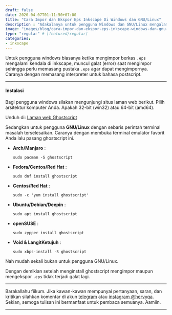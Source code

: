 ```yaml
---
draft: false
date: 2020-04-07T01:11:50+07:00
title: "Cara Impor dan Ekspor Eps Inkscape Di Windows dan GNU/Linux"
description : "Adakalanya untuk pengguna Windows dan GNU/Linux mengalam kegalatan saat mengimpor EPS. Lalu bagaimana mengatasi masalah ini? yuk silakan baca tutorialnya."
image: "images/blog/cara-impor-dan-ekspor-eps-inkscape-windows-dan-gnu-linux.png"
type: "regular" # [featured/regular]
categories:
- inkscape
---
```


Untuk pengguna windows biasanya ketika mengimpor berkas `.eps` mengalami kendala di inkscape, muncul galat (error) saat mengimpor sehingga perlu memasang pustaka `.eps` agar dapat mengimpornya. Caranya dengan memasang interpreter untuk bahasa postscript.

***

#### Instalasi

Bagi pengguna windows silakan mengunjungi situs laman web berikut. Pilih arsitektur komputer Anda. Apakah 32-bit (win32) atau 64-bit (amd64).

Unduh di: [Laman web Ghostscript](https://ghostscript.com/download/gsdnld.html)

Sedangkan untuk pengguna **GNU/Linux** dengan sebaris perintah terminal masalah terselesaikan. Caranya dengan membuka terminal emulator favorit Anda lalu pasang ghostscript ini.

- **Arch/Manjaro** :
    ```
    sudo pacman -S ghostscript
    ```

- **Fedora/Centos/Red Hat** :
    ```
    sudo dnf install ghostscript
    ```

- **Centos/Red Hat** : 
    ```
    sudo -c 'yum install ghostscript'
    ```

- **Ubuntu/Debian/Deepin** :
    ```
    sudo apt install ghostscript
    ```

- **openSUSE** :
    ```
    sudo zypper install ghostscript
    ```

- **Void & LangitKetujuh** :
    ```
    sudo xbps-install -S ghostscript
    ```

Nah mudah sekali bukan untuk pengguna GNU/Linux.

Dengan demikian setelah menginstall ghostscript mengimpor maupun mengekspor `.eps` tidak terjadi galat lagi.

***

Barakallahu fiikum. Jika kawan-kawan mempunyai pertanyaan, saran, dan kritikan silahkan komentar di akun [telegram](https://t.me/hervyqa) atau [instagram @hervyqa](https://instagram.com/hervyqa). Sekian, semoga tulisan ini bermanfaat untuk pembaca semuanya. Aamiin.

***

[Inkscape]:https://www.inkscape.org
[Gimp]:https://www.gimp.org

[GNOME.ID]:https://www.gnome.id
[BUKU CC-ID]:https://bit.ly/madewithccID
[Wikimedia]:https://www.wikkimedia.org/

[Behance]:https://www.b.net
[Dribbble]:https://www.dribbble.com

[AdobeStock]:https//www.stock.adobe.com
[123rf]:https//www.123rf.com
[Freepik]:https//www.freepik.com
[Dreamstime]:https//www.dreamstime.com
[Shutterstock]:https://submit.shutterstock.com/?ref=238649869

[Hervyqa]:https://hervyqa.id
[Manjaro-X]:https://manjaro-x.id
[Inkporter]:https://github.com/raniaamina/inkporter
